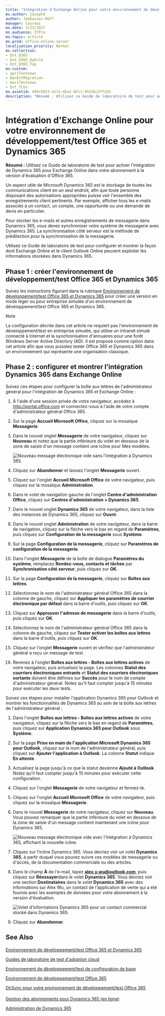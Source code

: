```yaml
---
title: "Intégration d'Exchange Online pour votre environnement de développement/test Office 365 et Dynamics 365"
ms.author: josephd
author: JoeDavies-MSFT
manager: laurawi
ms.date: 3/23/2017
ms.audience: ITPro
ms.topic: article
ms.prod: office-online-server
localization_priority: Normal
ms.collection:
- Ent_O365
- Ent_O365_Hybrid
- Ent_O365_Top
ms.custom:
- apr17entnews
- DecEntMigration
- mar17entnews
- Ent_TLGs
ms.assetid: 499c5823-427a-4ba2-8fc1-9553bc2ff2d3
description: "Résumé : Utilisez ce Guide de laboratoire de test pour activer l'intégration de Dynamics 365 pour Exchange Online dans votre abonnement à la version d'évaluation d'Office 365."
---
```


# Intégration d'Exchange Online pour votre environnement de développement/test Office 365 et Dynamics 365

 **Résumé :** Utilisez ce Guide de laboratoire de test pour activer l'intégration de Dynamics 365 pour Exchange Online dans votre abonnement à la version d'évaluation d'Office 365.
  
Un aspect utile de Microsoft Dynamics 365 est le stockage de toutes les communications client en un seul endroit, afin que toute personne disposant des autorisations appropriées puisse voir l'ensemble des enregistrements client pertinents. Par exemple, afficher tous les e-mails associés à un contact, un compte, une opportunité ou une demande de devis en particulier.
  
Pour stocker les e-mails et autres enregistrements de messagerie dans Dynamics 365, vous devez synchroniser votre système de messagerie avec Dynamics 365. La synchronisation côté serveur est la méthode de prédilection pour la synchronisation de la messagerie.
  
Utilisez ce Guide de laboratoire de test pour configurer et montrer la façon dont Exchange Online et le client Outlook Online peuvent exploiter les informations stockées dans Dynamics 365. 
  
## Phase 1 : créer l'environnement de développement/test Office 365 et Dynamics 365

Suivez les instructions figurant dans la rubrique [Environnement de développement/test Office 365 et Dynamics 365](office-365-and-dynamics-365-dev-test-environment.md) pour créer une version en mode léger ou pour entreprise simulée d'un environnement de développement/test Office 365 et Dynamics 365.
  
> [!NOTE]
> La configuration décrite dans cet article ne requiert pas l'environnement de développement/test en entreprise simulée, qui utilise un intranet simulé connecté à Internet et la synchronisation d'annuaires pour une forêt Windows Server Active Directory (AD). Il est proposé comme option dans cet article afin que vous puissiez tester Office 365 et Dynamics 365 dans un environnement qui représente une organisation classique. 
  
## Phase 2 : configurer et montrer l'intégration Dynamics 365 dans Exchange Online

Suivez ces étapes pour configurer la boîte aux lettres de l'administrateur général pour l'intégration de Dynamics 365 et Exchange Online :
  
1. À l'aide d'une session privée de votre navigateur, accédez à http://portal.office.com et connectez-vous à l'aide de votre compte d'administrateur général Office 365.
    
2. Sur la page **Accueil Microsoft Office**, cliquez sur la mosaïque **Messagerie**.
    
3. Dans le nouvel onglet **Messagerie** de votre navigateur, cliquez sur **Nouveau** et notez que la partie inférieure du volet en dessous de la zone de saisie d'un message contient une icône pour Mes modèles.
    
     ![Nouveau message électronique vide sans l'intégration à Dynamics 365.](images/879b54fd-a68f-4581-9f89-d5050df6f4de.png)
  
4. Cliquez sur **Abandonner** et laissez l'onglet **Messagerie** ouvert.
    
5. Cliquez sur l'onglet **Accueil Microsoft Office** de votre navigateur, puis cliquez sur la mosaïque **Administration**.
    
6. Dans le volet de navigation gauche de l'onglet **Centre d'administration Office**, cliquez sur **Centres d'administration > Dynamics 365**.
    
7. Dans le nouvel onglet **Dynamics 365** de votre navigateur, dans la liste des instances de Dynamics 365, cliquez sur **Ouvrir**.
    
8. Dans le nouvel onglet **Administration** de votre navigateur, dans la barre de navigation, cliquez sur la flèche vers le bas en regard de **Paramètres**, puis cliquez sur **Configuration de la messagerie** sous **Système**.
    
9.  Sur la page **Configuration de la messagerie**, cliquez sur **Paramètres de configuration de la messagerie**.
    
10. Dans l'onglet **Messagerie** de la boîte de dialogue **Paramètres du système**, remplacez **Rendez-vous, contacts et tâches** par **Synchronisation côté serveur**, puis cliquez sur **OK**.
    
11. Sur la page **Configuration de la messagerie**, cliquez sur **Boîtes aux lettres**.
    
12. Sélectionnez le nom de l'administrateur général Office 365 dans la colonne de gauche, cliquez sur **Appliquer les paramètres de courrier électronique par défaut** dans la barre d'outils, puis cliquez sur **OK**.
    
13. Cliquez sur **Approuver l'adresse de messagerie** dans la barre d'outils, puis cliquez sur **OK**.
    
14. Sélectionnez le nom de l'administrateur général Office 365 dans la colonne de gauche, cliquez sur **Tester activer les boîtes aux lettres** dans la barre d'outils, puis cliquez sur **OK**.
    
15. Cliquez sur l'onglet **Messagerie** ouvert et vérifiez que l'administrateur général a reçu un message de test.
    
16. Revenez à l'onglet **Boîtes aux lettres - Boîtes aux lettres actives** de votre navigateur, puis actualisez la page. Les colonnes **Statut des courriers électroniques entrants** et **Statut des courriers électroniques sortants** doivent être définies sur **Succès** pour le nom de compte d'administrateur général. Notez qu'il faut compter jusqu'à 15 minutes pour exécuter les deux tests.
    
Suivez ces étapes pour installer l'application Dynamics 365 pour Outlook et montrer les fonctionnalités de Dynamics 365 au sein de la boîte aux lettres de l'administrateur général :
  
1. Dans l'onglet **Boîtes aux lettres - Boîtes aux lettres actives** de votre navigateur, cliquez sur la flèche vers le bas en regard de **Paramètres**, puis cliquez sur **Application Dynamics 365 pour Outlook** sous **Système**.
    
2. Sur la page **Prise en main de l'application Microsoft Dynamics 365 pour Outlook**, cliquez sur le nom de l'administrateur général, puis cliquez sur **Ajouter l'application à Outlook**. La colonne **Statut** indique **En attente**.
    
3. Actualisez la page jusqu'à ce que le statut devienne **Ajouté à Outlook**. Notez qu'il faut compter jusqu'à 15 minutes pour exécuter cette configuration.
    
4. Cliquez sur l'onglet **Messagerie** de votre navigateur et fermez-le.
    
5. Cliquez sur l'onglet **Accueil Microsoft Office** de votre navigateur, puis cliquez sur la mosaïque **Messagerie**.
    
6. Dans le nouvel **Messagerie** de votre navigateur, cliquez sur **Nouveau**. Vous pouvez remarquer que la partie inférieure du volet en dessous de la zone de saisie d'un message contient maintenant une icône pour Dynamics 365.
    
     ![Nouveau message électronique vide avec l'intégration à Dynamics 365, affichant la nouvelle icône.](images/ecb822e1-45fe-4481-99a1-294317d1d2de.png)
  
7. Cliquez sur l'icône Dynamics 365. Vous devriez voir un volet **Dynamics 365**, à partir duquel vous pouvez suivre ces modèles de messagerie ou d'accès, de la documentation commerciale ou des articles.
    
8. Dans le champ **À** de l'e-mail, tapez **alex.y.wu@outlook.com**, puis cliquez sur **Réessayer**dans le volet **Dynamics 365**. Vous devriez voir une section **Destinataires** dans le volet **Dynamics 365** avec des informations sur Alex Wu, un contact de l'application de vente qui a été fournie avec les exemples de données pour votre abonnement à la version d'évaluation.
    
     ![Volet d'informations Dynamics 365 pour un contact commercial stocké dans Dynamics 365.](images/a010fa5f-3f1b-47d4-ab5e-d00d85a24a3f.png)
  
9. Cliquez sur **Abandonner**.
    
## See Also

#### 

[Environnement de développement/test Office 365 et Dynamics 365](office-365-and-dynamics-365-dev-test-environment.md)
  
[Guides de laboratoire de test d'adoption cloud](cloud-adoption-test-lab-guides-tlgs.md)
  
[Environnement de développement/test de configuration de base](base-configuration-dev-test-environment.md)
  
[Environnement de développement/test Office 365](office-365-dev-test-environment.md)
  
[DirSync pour votre environnement de développement/test Office 365](dirsync-for-your-office-365-dev-test-environment.md)
#### 

[Gestion des abonnements pour Dynamics 365 (en ligne)](https://technet.microsoft.com/library/jj679903.asp)
  
[Administration de Dynamics 365](https://technet.microsoft.com/library/dn531101.aspx)

